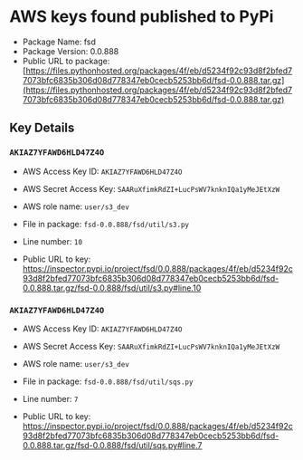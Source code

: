 # AWS keys found published to PyPi

* Package Name: fsd
* Package Version: 0.0.888
* Public URL to package: [https://files.pythonhosted.org/packages/4f/eb/d5234f92c93d8f2bfed77073bfc6835b306d08d778347eb0cecb5253bb6d/fsd-0.0.888.tar.gz](https://files.pythonhosted.org/packages/4f/eb/d5234f92c93d8f2bfed77073bfc6835b306d08d778347eb0cecb5253bb6d/fsd-0.0.888.tar.gz)

## Key Details

### `AKIAZ7YFAWD6HLD47Z4O`

* AWS Access Key ID: `AKIAZ7YFAWD6HLD47Z4O`
* AWS Secret Access Key: `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` 
* AWS role name: `user/s3_dev`
* File in package: `fsd-0.0.888/fsd/util/s3.py`
* Line number: `10`

* Public URL to key: https://inspector.pypi.io/project/fsd/0.0.888/packages/4f/eb/d5234f92c93d8f2bfed77073bfc6835b306d08d778347eb0cecb5253bb6d/fsd-0.0.888.tar.gz/fsd-0.0.888/fsd/util/s3.py#line.10



### `AKIAZ7YFAWD6HLD47Z4O`

* AWS Access Key ID: `AKIAZ7YFAWD6HLD47Z4O`
* AWS Secret Access Key: `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` 
* AWS role name: `user/s3_dev`
* File in package: `fsd-0.0.888/fsd/util/sqs.py`
* Line number: `7`

* Public URL to key: https://inspector.pypi.io/project/fsd/0.0.888/packages/4f/eb/d5234f92c93d8f2bfed77073bfc6835b306d08d778347eb0cecb5253bb6d/fsd-0.0.888.tar.gz/fsd-0.0.888/fsd/util/sqs.py#line.7


